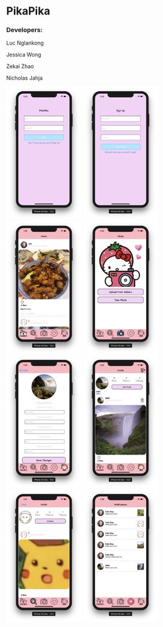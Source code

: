 # PikaPika

### Developers:


Luc Nglankong


Jessica Wong


Zekai Zhao


Nicholas Jahja

<img src = "Screenshots/Login.png" width="200">
<img src = "Screenshots/SignUp.png" width="200">
<img src = "Screenshots/ActivityFeed.png" width="200">
<img src = "Screenshots/AddMedia.png" width="200">
<img src = "Screenshots/EditProfile.png" width="200">
<img src = "Screenshots/Profile.png" width="200">
<img src = "Screenshots/Profile2.png" width="200">
<img src = "Screenshots/Notifications.png" width="200">
